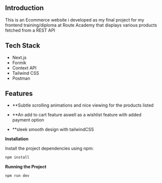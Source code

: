 ## <a name="introduction"> Introduction</a>

This is an Ecommerce website i developed as my final project for my frontend training/diploma at Route Academy that displays various products fetched from a REST API

## <a name="tech-stack"> Tech Stack</a>

- Next.js
- Formik
- Context API
- Tailwind CSS
- Postman

## <a name="features"> Features</a>

- **Subtle scrolling animations and nice viewing for the products listed

- **An add to cart feature aswell as a wishlist feature with added payment option

- **sleek smooth design with tailwindCSS


**Installation**

Install the project dependencies using npm:

```bash
npm install
```

**Running the Project**

```bash
npm run dev
```

